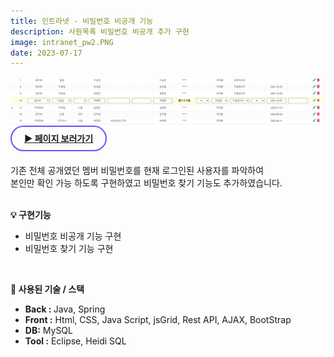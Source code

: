 ```yaml
---
title: 인트라넷 - 비밀번호 비공개 기능
description: 사원목록 비밀번호 비공개 추가 구현
image: intranet_pw2.PNG
date: 2023-07-17
---
```

<img src="/assets/images/projects/intranet_pw.png">
<br>
<!-- 페이지 보러가기 -->
<a href="https://www.mambogroupware.com/openMemberList2.do" style="border: 2px solid #724CF9; border-radius: 30px;padding: 10px 20px;"><b>▶ 페이지 보러가기</b></a><br/><br/>

<!-- 글 내용 -->
기존 전체 공개였던 멤버 비밀번호를 현재 로그인된 사용자를 파악하여<br/>
본인만 확인 가능 하도록 구현하였고 비밀번호 찾기 기능도 추가하였습니다.<br/><br/>
<!-- 구현기능 -->
<b>💡 구현기능</b><br/>
<ul>
    <li>비밀번호 비공개 기능 구현 </li>
    <li>비밀번호 찾기 기능 구현 </li>
</ul>
<br/>

<!-- 기술 스택 -->
<b>📌 사용된 기술 / 스택</b><br/> 
<ul>
    <li><b>Back : </b>Java, Spring</li>
    <li><b>Front :</b> Html, CSS, Java Script, jsGrid, Rest API, AJAX, BootStrap</li>
    <li><b>DB:</b> MySQL</li>
    <li><b>Tool :</b> Eclipse, Heidi SQL</li>
</ul>
<br/>
